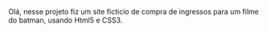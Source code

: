 Olá, nesse projeto fiz um site ficticio de compra de ingressos para um filme do batman, usando Html5 e CSS3.